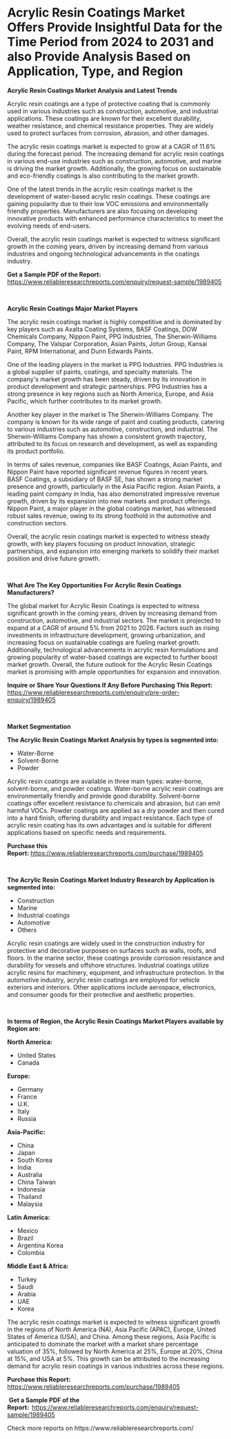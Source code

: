 <p><h1>Acrylic Resin Coatings Market Offers Provide Insightful Data for the Time Period from 2024 to 2031 and also Provide Analysis Based on Application, Type, and Region</h1></p><p><strong>Acrylic Resin Coatings Market Analysis and Latest Trends</strong></p>
<p><p>Acrylic resin coatings are a type of protective coating that is commonly used in various industries such as construction, automotive, and industrial applications. These coatings are known for their excellent durability, weather resistance, and chemical resistance properties. They are widely used to protect surfaces from corrosion, abrasion, and other damages.</p><p>The acrylic resin coatings market is expected to grow at a CAGR of 11.6% during the forecast period. The increasing demand for acrylic resin coatings in various end-use industries such as construction, automotive, and marine is driving the market growth. Additionally, the growing focus on sustainable and eco-friendly coatings is also contributing to the market growth.</p><p>One of the latest trends in the acrylic resin coatings market is the development of water-based acrylic resin coatings. These coatings are gaining popularity due to their low VOC emissions and environmentally friendly properties. Manufacturers are also focusing on developing innovative products with enhanced performance characteristics to meet the evolving needs of end-users.</p><p>Overall, the acrylic resin coatings market is expected to witness significant growth in the coming years, driven by increasing demand from various industries and ongoing technological advancements in the coatings industry.</p></p>
<p><strong>Get a Sample PDF of the Report:&nbsp;</strong> <a href="https://www.reliableresearchreports.com/enquiry/request-sample/1989405">https://www.reliableresearchreports.com/enquiry/request-sample/1989405</a></p>
<p>&nbsp;</p>
<p><strong>Acrylic Resin Coatings Major Market Players</strong></p>
<p><p>The acrylic resin coatings market is highly competitive and is dominated by key players such as Axalta Coating Systems, BASF Coatings, DOW Chemicals Company, Nippon Paint, PPG Industries, The Sherwin-Williams Company, The Valspar Corporation, Asian Paints, Jotun Group, Kansai Paint, RPM International, and Dunn Edwards Paints.</p><p>One of the leading players in the market is PPG Industries. PPG Industries is a global supplier of paints, coatings, and specialty materials. The company's market growth has been steady, driven by its innovation in product development and strategic partnerships. PPG Industries has a strong presence in key regions such as North America, Europe, and Asia Pacific, which further contributes to its market growth.</p><p>Another key player in the market is The Sherwin-Williams Company. The company is known for its wide range of paint and coating products, catering to various industries such as automotive, construction, and industrial. The Sherwin-Williams Company has shown a consistent growth trajectory, attributed to its focus on research and development, as well as expanding its product portfolio.</p><p>In terms of sales revenue, companies like BASF Coatings, Asian Paints, and Nippon Paint have reported significant revenue figures in recent years. BASF Coatings, a subsidiary of BASF SE, has shown a strong market presence and growth, particularly in the Asia Pacific region. Asian Paints, a leading paint company in India, has also demonstrated impressive revenue growth, driven by its expansion into new markets and product offerings. Nippon Paint, a major player in the global coatings market, has witnessed robust sales revenue, owing to its strong foothold in the automotive and construction sectors.</p><p>Overall, the acrylic resin coatings market is expected to witness steady growth, with key players focusing on product innovation, strategic partnerships, and expansion into emerging markets to solidify their market position and drive future growth.</p></p>
<p>&nbsp;</p>
<p><strong>What Are The Key Opportunities For Acrylic Resin Coatings Manufacturers?</strong></p>
<p><p>The global market for Acrylic Resin Coatings is expected to witness significant growth in the coming years, driven by increasing demand from construction, automotive, and industrial sectors. The market is projected to expand at a CAGR of around 5% from 2021 to 2026. Factors such as rising investments in infrastructure development, growing urbanization, and increasing focus on sustainable coatings are fueling market growth. Additionally, technological advancements in acrylic resin formulations and growing popularity of water-based coatings are expected to further boost market growth. Overall, the future outlook for the Acrylic Resin Coatings market is promising with ample opportunities for expansion and innovation.</p></p>
<p><strong>Inquire or Share Your Questions If Any Before Purchasing This Report:</strong> <a href="https://www.reliableresearchreports.com/enquiry/pre-order-enquiry/1989405">https://www.reliableresearchreports.com/enquiry/pre-order-enquiry/1989405</a></p>
<p>&nbsp;</p>
<p><strong>Market Segmentation</strong></p>
<p><strong>The Acrylic Resin Coatings Market Analysis by types is segmented into:</strong></p>
<p><ul><li>Water-Borne</li><li>Solvent-Borne</li><li>Powder</li></ul></p>
<p><p>Acrylic resin coatings are available in three main types: water-borne, solvent-borne, and powder coatings. Water-borne acrylic resin coatings are environmentally friendly and provide good durability. Solvent-borne coatings offer excellent resistance to chemicals and abrasion, but can emit harmful VOCs. Powder coatings are applied as a dry powder and then cured into a hard finish, offering durability and impact resistance. Each type of acrylic resin coating has its own advantages and is suitable for different applications based on specific needs and requirements.</p></p>
<p><strong>Purchase this Report:&nbsp;</strong><a href="https://www.reliableresearchreports.com/purchase/1989405">https://www.reliableresearchreports.com/purchase/1989405</a></p>
<p>&nbsp;</p>
<p><strong>The Acrylic Resin Coatings Market Industry Research by Application is segmented into:</strong></p>
<p><ul><li>Construction</li><li>Marine</li><li>Industrial coatings</li><li>Automotive</li><li>Others</li></ul></p>
<p><p>Acrylic resin coatings are widely used in the construction industry for protective and decorative purposes on surfaces such as walls, roofs, and floors. In the marine sector, these coatings provide corrosion resistance and durability for vessels and offshore structures. Industrial coatings utilize acrylic resins for machinery, equipment, and infrastructure protection. In the automotive industry, acrylic resin coatings are employed for vehicle exteriors and interiors. Other applications include aerospace, electronics, and consumer goods for their protective and aesthetic properties.</p></p>
<p>&nbsp;</p>
<p><strong>In terms of Region, the Acrylic Resin Coatings Market Players available by Region are:</strong></p>
<p>
    <p> <strong> North America: </strong>
        <ul>
            <li>United States</li>
            <li>Canada</li>
        </ul>
        </p> 
    <p> <strong> Europe: </strong>
        <ul>
            <li>Germany</li>
            <li>France</li>
            <li>U.K.</li>
            <li>Italy</li>
            <li>Russia</li>
        </ul>
        </p> 
    <p> <strong> Asia-Pacific: </strong>
        <ul>
            <li>China</li>
            <li>Japan</li>
            <li>South Korea</li>
            <li>India</li>
            <li>Australia</li>
            <li>China Taiwan</li>
            <li>Indonesia</li>
            <li>Thailand</li>
            <li>Malaysia</li>
        </ul>
        </p> 
    <p> <strong> Latin America: </strong>
        <ul>
            <li>Mexico</li>
            <li>Brazil</li>
            <li>Argentina Korea</li>
            <li>Colombia</li>
        </ul>
        </p> 
    <p> <strong> Middle East & Africa: </strong>
        <ul>
            <li>Turkey</li>
            <li>Saudi</li>
            <li>Arabia</li>
            <li>UAE</li>
            <li>Korea</li>
        </ul>
    </p>
    </p>
<p><p>The acrylic resin coatings market is expected to witness significant growth in the regions of North America (NA), Asia Pacific (APAC), Europe, United States of America (USA), and China. Among these regions, Asia Pacific is anticipated to dominate the market with a market share percentage valuation of 35%, followed by North America at 25%, Europe at 20%, China at 15%, and USA at 5%. This growth can be attributed to the increasing demand for acrylic resin coatings in various industries across these regions.</p></p>
<p><strong>Purchase this Report: </strong><a href="https://www.reliableresearchreports.com/purchase/1989405">https://www.reliableresearchreports.com/purchase/1989405</a></p>
<p>&nbsp;<strong>Get a Sample PDF of the Report:&nbsp;&nbsp;</strong><a href="https://www.reliableresearchreports.com/enquiry/request-sample/1989405">https://www.reliableresearchreports.com/enquiry/request-sample/1989405</a></p>
<p><strong></strong></p>
<p>Check more reports on https://www.reliableresearchreports.com/</p>